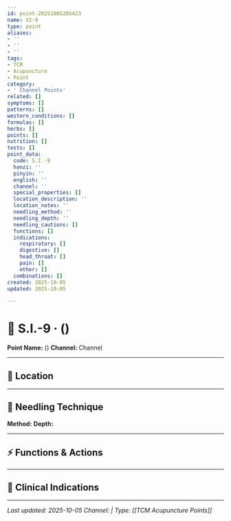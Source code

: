 ```yaml
---
id: point-20251005205423
name: SI-9
type: point
aliases:
- ''
- ''
- ''
tags:
- TCM
- Acupuncture
- Point
category:
- ' Channel Points'
related: []
symptoms: []
patterns: []
western_conditions: []
formulas: []
herbs: []
points: []
nutrition: []
tests: []
point_data:
  code: S.I.-9
  hanzi: ''
  pinyin: ''
  english: ''
  channel: ''
  special_properties: []
  location_description: ''
  location_notes: ''
  needling_method: ''
  needling_depth: ''
  needling_cautions: []
  functions: []
  indications:
    respiratory: []
    digestive: []
    head_throat: []
    pain: []
    other: []
  combinations: []
created: 2025-10-05
updated: 2025-10-05

---
```


# 📍 S.I.-9 ·  ()

**Point Name:**  ()
**Channel:**  Channel

---

## 📍 Location



---

## 🔧 Needling Technique

**Method:** 
**Depth:** 

---

## ⚡ Functions & Actions

---

## 🎯 Clinical Indications

---

*Last updated: 2025-10-05*
*Channel:  | Type: [[TCM Acupuncture Points]]*
